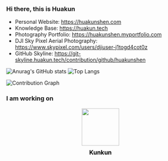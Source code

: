 ### Hi there, this is Huakun

- Personal Website: https://huakunshen.com
- Knowledge Base: https://huakun.tech
- Photography Portfolio: https://huakunshen.myportfolio.com
- DJI Sky Pixel Aerial Photography: https://www.skypixel.com/users/djiuser-j1togd4cot0z
- GitHub Skyline: https://git-skyline.huakun.tech/contribution/github/huakunshen


![Anurag's GitHub stats](https://github-readme-stats.vercel.app/api?username=HuakunShen&show_icons=true&theme=transparent)
![Top Langs](https://github-readme-stats.vercel.app/api/top-langs/?username=HuakunShen&hide=jupyter%20notebook&langs_count=10&theme=transparent)

![Contribution Graph](https://github-readme-activity-graph.vercel.app/graph?username=huakunshen&theme=github-compact&title_color=51DD5DFF&hide_border=true)

### I am working on

<a href="https://kunkun.sh" target="_blank" style="display: flex; flex-direction: column; align-items: center; text-decoration: none;">
  <img src="https://proxy.huakun.tech/api/redirect/https://i.imgur.com/4MjHiKK.png" width="100" />
  <h4 style="margin-top: 8px; font-size: 16px; color: black;">Kunkun</h4>
</a>
